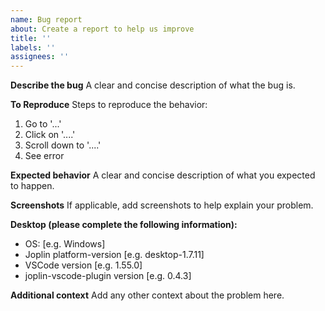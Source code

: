```yaml
---
name: Bug report
about: Create a report to help us improve
title: ''
labels: ''
assignees: ''
---
```


**Describe the bug**
A clear and concise description of what the bug is.

**To Reproduce**
Steps to reproduce the behavior:

1. Go to '...'
2. Click on '....'
3. Scroll down to '....'
4. See error

**Expected behavior**
A clear and concise description of what you expected to happen.

**Screenshots**
If applicable, add screenshots to help explain your problem.

**Desktop (please complete the following information):**

- OS: [e.g. Windows]
- Joplin platform-version [e.g. desktop-1.7.11]
- VSCode version [e.g. 1.55.0]
- joplin-vscode-plugin version [e.g. 0.4.3]

**Additional context**
Add any other context about the problem here.
